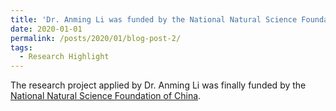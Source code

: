 ```yaml
---
title: 'Dr. Anming Li was funded by the National Natural Science Foundation of China'
date: 2020-01-01
permalink: /posts/2020/01/blog-post-2/
tags:
  - Research Highlight
---
```


The research project applied by Dr. Anming Li was finally funded by the [National Natural Science Foundation of China](/research/2020-01-01-research7). 
